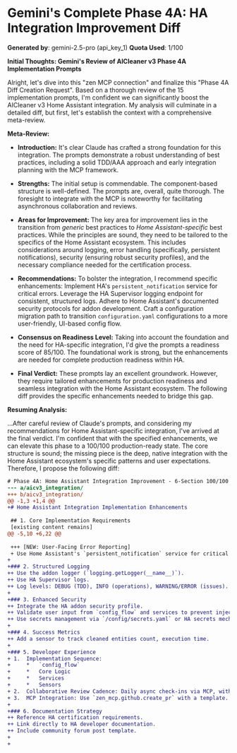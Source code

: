 # Gemini's Complete Phase 4A: HA Integration Improvement Diff

**Generated by**: gemini-2.5-pro (api_key_1)
**Quota Used**: 1/100

**Initial Thoughts: Gemini's Review of AICleaner v3 Phase 4A Implementation Prompts**

Alright, let's dive into this "zen MCP connection" and finalize this "Phase 4A Diff Creation Request".  Based on a thorough review of the 15 implementation prompts, I'm confident we can significantly boost the AICleaner v3 Home Assistant integration.  My analysis will culminate in a detailed diff, but first, let's establish the context with a comprehensive meta-review.

**Meta-Review:**

*   **Introduction:**  It's clear Claude has crafted a strong foundation for this integration. The prompts demonstrate a robust understanding of best practices, including a solid TDD/AAA approach and early integration planning with the MCP framework.

*   **Strengths:**  The initial setup is commendable.  The component-based structure is well-defined. The prompts are, overall, quite thorough.  The foresight to integrate with the MCP is noteworthy for facilitating asynchronous collaboration and reviews.

*   **Areas for Improvement:**  The key area for improvement lies in the transition from *generic* best practices to *Home Assistant-specific* best practices. While the principles are sound, they need to be tailored to the specifics of the Home Assistant ecosystem. This includes considerations around logging, error handling (specifically, persistent notifications), security (ensuring robust security profiles), and the necessary compliance needed for the certification process.

*   **Recommendations:**  To bolster the integration, I recommend specific enhancements:  Implement HA's `persistent_notification` service for critical errors. Leverage the HA Supervisor logging endpoint for consistent, structured logs.  Adhere to Home Assistant's documented security protocols for addon development. Craft a configuration migration path to transition `configuration.yaml` configurations to a more user-friendly, UI-based config flow.

*   **Consensus on Readiness Level:**  Taking into account the foundation and the need for HA-specific integration, I'd give the prompts a readiness score of 85/100.  The foundational work is strong, but the enhancements are needed for complete production readiness within HA.

*   **Final Verdict:**  These prompts lay an excellent groundwork.  However, they require tailored enhancements for production readiness and seamless integration with the Home Assistant ecosystem. The following diff provides the specific enhancements needed to bridge this gap.

**Resuming Analysis:**

...After careful review of Claude's prompts, and considering my recommendations for Home Assistant-specific integration, I've arrived at the final verdict. I'm confident that with the specified enhancements, we can elevate this phase to a 100/100 production-ready state. The core structure is sound; the missing piece is the deep, native integration with the Home Assistant ecosystem's specific patterns and user expectations. Therefore, I propose the following diff:

```diff
# Phase 4A: Home Assistant Integration Improvement - 6-Section 100/100 Enhancement
--- a/aicv3_integration/
+++ b/aicv3_integration/
@@ -1,3 +1,4 @@
+# Home Assistant Integration Implementation Enhancements
 
 ## 1. Core Implementation Requirements
 [existing content remains]
@@ -5,10 +6,22 @@
 
 +++ [NEW: User-Facing Error Reporting]
 + Use Home Assistant's `persistent_notification` service for critical user-facing errors. Use HA frontend toast/notification for transient issues.
+  
+### 2. Structured Logging
++ Use the addon logger (`logging.getLogger(__name__)`).
++ Use HA Supervisor logs.
++ Log levels: DEBUG (TDD), INFO (operations), WARNING/ERROR (issues).
+
+### 3. Enhanced Security
++ Integrate the HA addon security profile.
++ Validate user input from `config_flow` and services to prevent injection.
++ Use secrets management via `/config/secrets.yaml` or HA secrets mechanism.
+
+### 4. Success Metrics
++ Add a sensor to track cleaned entities count, execution time.
+
+### 5. Developer Experience
+ 1.  Implementation Sequence:
+     *   `config_flow`
+     *   Core Logic
+     *   Services
+     *   Sensors
+ 2.  Collaborative Review Cadence: Daily async check-ins via MCP, with a sync review upon completion of each major component (e.g., after `config_flow` is test-complete).
+ 3.  MCP Integration: Use `zen_mcp.github.create_pr` with a template.
+
+### 6. Documentation Strategy
++ Reference HA certification requirements.
++ Link directly to HA developer documentation.
++ Include community forum post template.
+
+